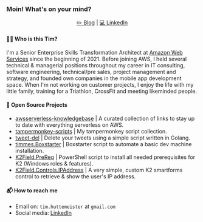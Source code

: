 ### Moin! What's on your mind?

<p align="center" valign="center">
  <a href="https://medium.com/@timmes">✏️ Blog</a> | 
  <a href="https://www.linkedin.com/in/timhuettemeister">💻 LinkedIn</a>
</p>


#### 🏄🏻 Who is this Tim?
I'm a Senior Enterprise Skills Transformation Architect at [Amazon Web Services](https://aws.amazon.com/) since the beginning of 2021. Before joining AWS, I held several technical & managerial positions throughout my career in IT consulting, software engineering, technical/pre sales, project management and strategy, and founded own companies in the mobile app development space.
When I'm not working on customer projects, I enjoy the life with my little family, training for a Triathlon, CrossFit and meeting likeminded people. 

#### 💾 Open Source Projects

- [awsserverless-knowledgebase](https://github.com/timmes/awsserverless-knowledgebase) | A curated collection of links to stay up to date with everything serverless on AWS.
- [tampermonkey-scripts](https://github.com/timmes/tampermonkey-scripts) | My tampermonkey script collection.
- [tweet-del](https://github.com/timmes/tweet-del) | Delete your tweets using a simple script written in Golang.
- [timmes.Boxstarter](https://github.com/timmes/timmes.Boxstarter) | Boxstarter script to automate a basic dev machine installation.
- [K2Field.PreReq](https://github.com/timmes/K2Field.PreReq) | PowerShell script to install all needed prerequisites for K2 (Windows roles & features).
- [K2Field.Controls.IPAddress](https://github.com/timmes/K2Field.Controls.IPAddress) | A very simple, custom K2 smartforms control to retrieve & show the user's IP address.

#### 📬 How to reach me

- Email on: `tim.huttemeister` at `gmail.com`
- Social media: [LinkedIn](https://www.linkedin.com/in/timhuettemeister)
